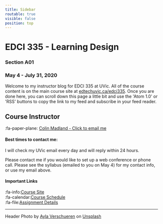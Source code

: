 ```yaml
---
title: Sidebar
routable: true
visible: false
position: top
---
```



# EDCI 335 - Learning Design
### Section A01
### May 4 - July 31, 2020

Welcome to my instructor blog for EDCI 335 at UVic. All of the course content is on the main course site at [edtechuvic.ca/edci335](https://edtechuvic.ca/edci335). Once you are done here, you can scroll down this page a little bit and use the 'Atom 1.0' or 'RSS' buttons to copy the link to my feed and subscribe in your feed reader.

## Course Instructor
:fa-paper-plane: [Colin Madland - Click to email me](mailto:cmadland@uvic.ca)

#### Best times to contact me:  
I will check my UVic email every day and will reply within 24 hours.

Please contact me if you would like to set up a web conference or phone call. Please see the syllabus (emailed to you on May 4) for my contact info, or use my email above.

#### Important Links
:fa-info:[Course Site](https://edtechuvic.ca/edci335)<br>
:fa-calendar:[Course Schedule](https://edtechuvic.ca/edci335/schedule)<br>
:fa-file:[Assignment Details](https://edtechuvic.ca/edci335/assignments)<br>

---
Header Photo by [Ayla Verschueren](https://unsplash.com/@moob?utm_source=unsplash&utm_medium=referral&utm_content=creditCopyText) on [Unsplash](https://unsplash.com/?utm_source=unsplash&utm_medium=referral&utm_content=creditCopyText)
